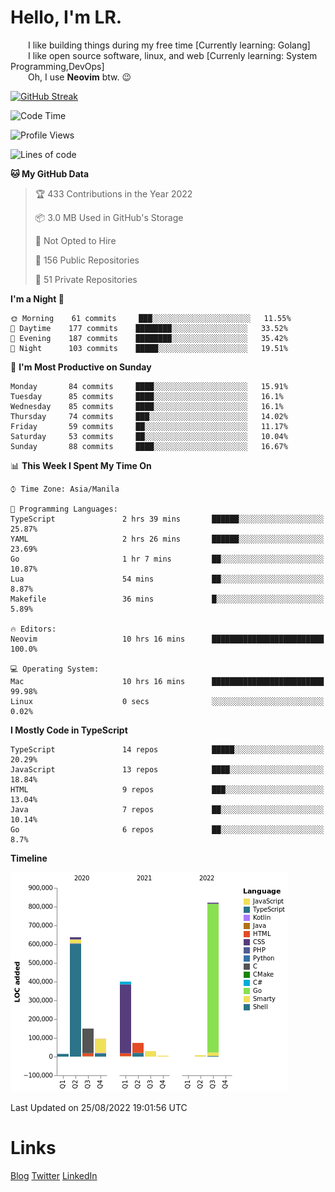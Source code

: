 # Hello, I'm LR. 

  I like building things during my free time [Currently learning: Golang]  
  I like open source software, linux, and web [Currenly learning: System Programming,DevOps]  
  Oh, I use **Neovim** btw. :wink:  
  
[![GitHub Streak](https://github-readme-streak-stats.herokuapp.com?user=laureanray&theme=ayu-light&hide_border=true)](https://git.io/streak-stats)

<!--START_SECTION:waka-->
![Code Time](http://img.shields.io/badge/Code%20Time-121%20hrs%2017%20mins-blue)

![Profile Views](http://img.shields.io/badge/Profile%20Views-30-blue)

![Lines of code](https://img.shields.io/badge/From%20Hello%20World%20I%27ve%20Written-2%20Million%20lines%20of%20code-blue)

**🐱 My GitHub Data** 

> 🏆 433 Contributions in the Year 2022
 > 
> 📦 3.0 MB Used in GitHub's Storage 
 > 
> 🚫 Not Opted to Hire
 > 
> 📜 156 Public Repositories 
 > 
> 🔑 51 Private Repositories  
 > 
**I'm a Night 🦉** 

```text
🌞 Morning    61 commits     ███░░░░░░░░░░░░░░░░░░░░░░   11.55% 
🌆 Daytime    177 commits    ████████░░░░░░░░░░░░░░░░░   33.52% 
🌃 Evening    187 commits    ████████░░░░░░░░░░░░░░░░░   35.42% 
🌙 Night      103 commits    █████░░░░░░░░░░░░░░░░░░░░   19.51%

```
📅 **I'm Most Productive on Sunday** 

```text
Monday       84 commits     ████░░░░░░░░░░░░░░░░░░░░░   15.91% 
Tuesday      85 commits     ████░░░░░░░░░░░░░░░░░░░░░   16.1% 
Wednesday    85 commits     ████░░░░░░░░░░░░░░░░░░░░░   16.1% 
Thursday     74 commits     ███░░░░░░░░░░░░░░░░░░░░░░   14.02% 
Friday       59 commits     ██░░░░░░░░░░░░░░░░░░░░░░░   11.17% 
Saturday     53 commits     ██░░░░░░░░░░░░░░░░░░░░░░░   10.04% 
Sunday       88 commits     ████░░░░░░░░░░░░░░░░░░░░░   16.67%

```


📊 **This Week I Spent My Time On** 

```text
⌚︎ Time Zone: Asia/Manila

💬 Programming Languages: 
TypeScript               2 hrs 39 mins       ██████░░░░░░░░░░░░░░░░░░░   25.87% 
YAML                     2 hrs 26 mins       ██████░░░░░░░░░░░░░░░░░░░   23.69% 
Go                       1 hr 7 mins         ██░░░░░░░░░░░░░░░░░░░░░░░   10.87% 
Lua                      54 mins             ██░░░░░░░░░░░░░░░░░░░░░░░   8.87% 
Makefile                 36 mins             █░░░░░░░░░░░░░░░░░░░░░░░░   5.89%

🔥 Editors: 
Neovim                   10 hrs 16 mins      █████████████████████████   100.0%

💻 Operating System: 
Mac                      10 hrs 16 mins      █████████████████████████   99.98% 
Linux                    0 secs              ░░░░░░░░░░░░░░░░░░░░░░░░░   0.02%

```

**I Mostly Code in TypeScript** 

```text
TypeScript               14 repos            █████░░░░░░░░░░░░░░░░░░░░   20.29% 
JavaScript               13 repos            ████░░░░░░░░░░░░░░░░░░░░░   18.84% 
HTML                     9 repos             ███░░░░░░░░░░░░░░░░░░░░░░   13.04% 
Java                     7 repos             ██░░░░░░░░░░░░░░░░░░░░░░░   10.14% 
Go                       6 repos             ██░░░░░░░░░░░░░░░░░░░░░░░   8.7%

```


**Timeline**

![Chart not found](https://raw.githubusercontent.com/laureanray/laureanray/master/charts/bar_graph.png) 


 Last Updated on 25/08/2022 19:01:56 UTC
<!--END_SECTION:waka-->

# Links
[Blog](https://lr.hashnode.dev)
[Twitter](https://twitter.com/laureanray)
[LinkedIn](https://linkedin.com/in/laureanray)

